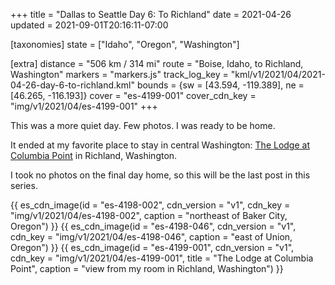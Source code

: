 +++
title = "Dallas to Seattle Day 6: To Richland"
date = 2021-04-26
updated = 2021-09-01T20:16:11-07:00

[taxonomies]
state = ["Idaho", "Oregon", "Washington"]

[extra]
distance = "506 km / 314 mi"
route = "Boise, Idaho, to Richland, Washington"
markers = "markers.js"
track_log_key = "kml/v1/2021/04/2021-04-26-day-6-to-richland.kml"
bounds = {sw = [43.594, -119.389], ne = [46.265, -116.193]}
cover = "es-4199-001"
cover_cdn_key = "img/v1/2021/04/es-4199-001"
+++

This was a more quiet day. Few photos. I was ready to be home.

<!-- more -->

It ended at my favorite place to stay in central Washington: [The Lodge at Columbia Point](https://lodgeatcolumbiapoint.com) in Richland, Washington.

I took no photos on the final day home, so this will be the last post in this series.

{{ es_cdn_image(id = "es-4198-002", cdn_version = "v1", cdn_key = "img/v1/2021/04/es-4198-002", caption = "northeast of Baker City, Oregon") }}
{{ es_cdn_image(id = "es-4198-046", cdn_version = "v1", cdn_key = "img/v1/2021/04/es-4198-046", caption = "east of Union, Oregon") }}
{{ es_cdn_image(id = "es-4199-001", cdn_version = "v1", cdn_key = "img/v1/2021/04/es-4199-001", title = "The Lodge at Columbia Point", caption = "view from my room in Richland, Washington") }}
